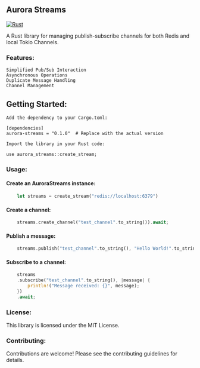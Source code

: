 ## Aurora Streams

[![Rust](https://github.com/josh-tracey/aurora-streams/actions/workflows/rust.yml/badge.svg)](https://github.com/josh-tracey/aurora-streams/actions/workflows/rust.yml)

A Rust library for managing publish-subscribe channels for both Redis and local Tokio Channels.

### Features:

    Simplified Pub/Sub Interaction
    Asynchronous Operations
    Duplicate Message Handling
    Channel Management

## Getting Started:

    Add the dependency to your Cargo.toml:

    [dependencies]
    aurora-streams = "0.1.0"  # Replace with the actual version

    Import the library in your Rust code:

    use aurora_streams::create_stream;

### Usage:


#### Create an AuroraStreams instance:

```rust
    let streams = create_stream("redis://localhost:6379")
```

#### Create a channel:

```rust
    streams.create_channel("test_channel".to_string()).await;
```

#### Publish a message:

```rust
    streams.publish("test_channel".to_string(), "Hello World!".to_string()).await;
```

#### Subscribe to a channel:

```rust
    streams
    .subscribe("test_channel".to_string(), |message| {
        println!("Message received: {}", message);
    })
    .await;
```

### License:

This library is licensed under the MIT License.

### Contributing:

Contributions are welcome! Please see the contributing guidelines for details.
